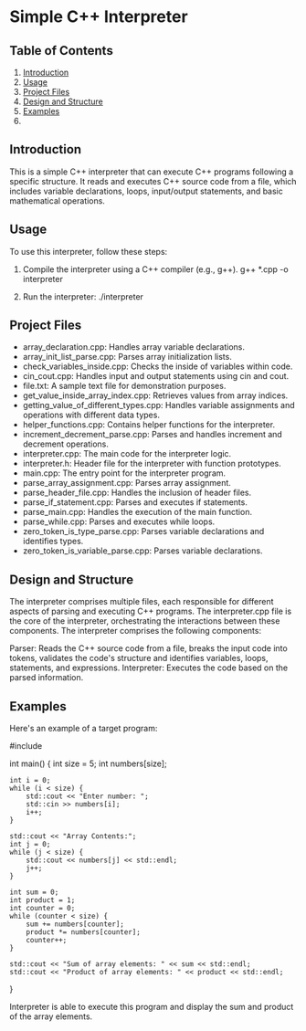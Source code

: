 # Simple C++ Interpreter

## Table of Contents
1. [Introduction](#introduction)
2. [Usage](#usage)
3. [Project Files](#project-files)
4. [Design and Structure](#design-and-structure)
5. [Examples](#examples)
6. 
## Introduction
This is a simple C++ interpreter that can execute C++ programs following a specific structure. It reads and executes C++ source code from a file, which includes variable declarations, loops, input/output statements, and basic mathematical operations.

## Usage
To use this interpreter, follow these steps:

1. Compile the interpreter using a C++ compiler (e.g., g++).
   g++ *.cpp -o interpreter
   
2. Run the interpreter:
./interpreter

## Project Files

* array_declaration.cpp: Handles array variable declarations.
* array_init_list_parse.cpp: Parses array initialization lists.
* check_variables_inside.cpp: Checks the inside of variables within code.
* cin_cout.cpp: Handles input and output statements using cin and cout.
* file.txt: A sample text file for demonstration purposes.
* get_value_inside_array_index.cpp: Retrieves values from array indices.
* getting_value_of_different_types.cpp: Handles variable assignments and operations with different data types.
* helper_functions.cpp: Contains helper functions for the interpreter.
* increment_decrement_parse.cpp: Parses and handles increment and decrement operations.
* interpreter.cpp: The main code for the interpreter logic.
* interpreter.h: Header file for the interpreter with function prototypes.
* main.cpp: The entry point for the interpreter program.
* parse_array_assignment.cpp: Parses array assignment.
* parse_header_file.cpp: Handles the inclusion of header files.
* parse_if_statement.cpp: Parses and executes if statements.
* parse_main.cpp: Handles the execution of the main function.
* parse_while.cpp: Parses and executes while loops.
* zero_token_is_type_parse.cpp: Parses variable declarations and identifies types.
* zero_token_is_variable_parse.cpp: Parses variable declarations.
  
## Design and Structure
The interpreter comprises multiple files, each responsible for different aspects of parsing and executing C++ programs. The interpreter.cpp file is the core of the interpreter, orchestrating the interactions between these components.
The interpreter comprises the following components:

Parser: Reads the C++ source code from a file, breaks the input code into tokens, validates the code's structure and identifies variables, loops, statements, and expressions.
Interpreter: Executes the code based on the parsed information.

## Examples
Here's an example of a target program:

#include <iostream>

int main() {
    int size = 5;
    int numbers[size];
    
    int i = 0;
    while (i < size) {
        std::cout << "Enter number: ";
        std::cin >> numbers[i];
        i++;
    }

    std::cout << "Array Contents:";
    int j = 0;
    while (j < size) {
        std::cout << numbers[j] << std::endl;
        j++;
    }

    int sum = 0;
    int product = 1;
    int counter = 0;
    while (counter < size) {
        sum += numbers[counter];
        product *= numbers[counter];
        counter++;
    }

    std::cout << "Sum of array elements: " << sum << std::endl;
    std::cout << "Product of array elements: " << product << std::endl;
}

Interpreter is able to execute this program and display the sum and product of the array elements.

